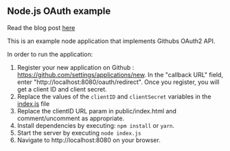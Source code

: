 ## Node.js OAuth example

Read the blog post [here](https://www.sohamkamani.com/blog/javascript/2018-06-24-oauth-with-node-js/)

This is an example node application that implements Githubs OAuth2 API.

In order to run the application:

1. Register your new application on Github : https://github.com/settings/applications/new. In the "callback URL" field, enter "http://localhost:8080/oauth/redirect". Once you register, you will get a client ID and client secret.
2. Replace the values of the `clientID` and `clientSecret` variables in the [index.js](/index.js) file 
3. Replace the clientID URL param in public/index.html and comment/uncomment as appropriate.
3. Install dependencies by executing: `npm install` or `yarn`.
4. Start the server by executing `node index.js`
5. Navigate to http://localhost:8080 on your browser.

